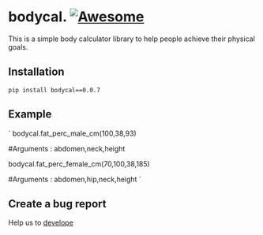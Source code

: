 
# bodycal.      [![Awesome](https://awesome.re/badge.svg)](https://awesome.re)

This is a simple body calculator library to help people achieve their physical goals.

## Installation

`
pip install bodycal==0.0.7
`

## Example

`
bodycal.fat_perc_male_cm(100,38,93)

#Arguments : abdomen,neck,height

bodycal.fat_perc_female_cm(70,100,38,185)

#Arguments : abdomen,hip,neck,height
`




## Create a bug report

Help us to [develope](https://github.com/gncll/body-calculator/issues)



